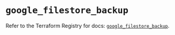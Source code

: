 # `google_filestore_backup`

Refer to the Terraform Registry for docs: [`google_filestore_backup`](https://registry.terraform.io/providers/hashicorp/google/6.44.0/docs/resources/filestore_backup).
